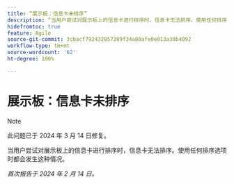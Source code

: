 ```yaml
---
title: “展示板：信息卡未排序”
description: “当用户尝试对展示板上的信息卡进行排序时，信息卡无法排序。使用任何排序选项时都会发生这种情况。”
hidefromtoc: true
feature: Agile
source-git-commit: 3cbacf792432857389f34a80afe0e013a30b4092
workflow-type: tm+mt
source-wordcount: '62'
ht-degree: 100%

---
```



# 展示板：信息卡未排序

>[!NOTE]
>
>此问题已于 2024 年 3 月 14 日修复。

当用户尝试对展示板上的信息卡进行排序时，信息卡无法排序。使用任何排序选项时都会发生这种情况。

_首次报告于 2024 年 2 月 14 日。_
